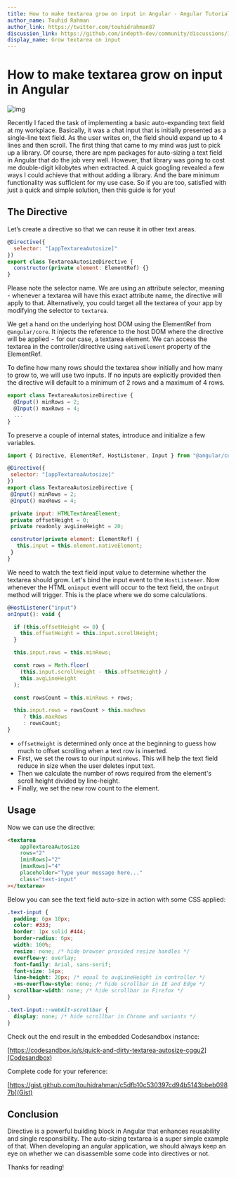 ```yaml
---
title: How to make textarea grow on input in Angular - Angular Tutorials | indepth.dev
author_name: Touhid Rahman
author_link: https://twitter.com/touhidrahman87
discussion_link: https://github.com/indepth-dev/community/discussions/159
display_name: Grow textarea on input
---
```


# **How to make textarea grow on input in Angular**

![img](https://media.giphy.com/media/u0PXN3EErcDJmQHJ1v/giphy.gif?cid=790b761117c2ed6130bab1fac77819c78e423e266c565741&rid=giphy.gif&ct=g)

Recently I faced the task of implementing a basic auto-expanding text field at my workplace. Basically, it was a chat input that is initially presented as a single-line text field. As the user writes on, the field should expand up to 4 lines and then scroll. The first thing that came to my mind was just to pick up a library. Of course, there are npm packages for auto-sizing a text field in Angular that do the job very well. However, that library was going to cost me double-digit kilobytes when extracted. A quick googling revealed a few ways I could achieve that without adding a library. And the bare minimum functionality was sufficient for my use case. So if you are too, satisfied with just a quick and simple solution, then this guide is for you!

## The Directive

Let’s create a directive so that we can reuse it in other text areas.

```javascript
@Directive({
  selector: "[appTextareaAutosize]"
})
export class TextareaAutosizeDirective {
  constructor(private element: ElementRef) {}
}
```

Please note the selector name. We are using an attribute selector, meaning - whenever a textarea will have this exact attribute name, the directive will apply to that. Alternatively, you could target all the textarea of your app by modifying the selector to `textarea`.

We get a hand on the underlying host DOM using the ElementRef from `@angular/core`. It injects the reference to the host DOM where the directive will be applied  -  for our case, a textarea element. We can access the textarea in the controller/directive using `nativeElement` property of the ElementRef.

To define how many rows should the textarea show initially and how many to grow to, we will use two inputs . If no inputs are explicitly provided then the directive will default to a minimum of 2 rows and a maximum of 4 rows.

```javascript
export class TextareaAutosizeDirective {
  @Input() minRows = 2;
  @Input() maxRows = 4;
  ...
}
```

To preserve a couple of internal states, introduce and initialize a few variables.

```javascript
import { Directive, ElementRef, HostListener, Input } from "@angular/core";

@Directive({
 selector: "[appTextareaAutosize]"
})
export class TextareaAutosizeDirective {
 @Input() minRows = 2;
 @Input() maxRows = 4;

 private input: HTMLTextAreaElement;
 private offsetHeight = 0;
 private readonly avgLineHeight = 20;

 construtor(private element: ElementRef) {
   this.input = this.element.nativeElement;
 }
}
```

We need to watch the text field input value to determine whether the textarea should grow. Let's bind the input event to the `HostListener`. Now whenever the HTML `oninput` event will occur to the text field, the `onInput` method will trigger. This is the place where we do some calculations.

```javascript
@HostListener("input")
onInput(): void {

  if (this.offsetHeight <= 0) {
    this.offsetHeight = this.input.scrollHeight;
  }

  this.input.rows = this.minRows;

  const rows = Math.floor(
    (this.input.scrollHeight - this.offsetHeight) /
    this.avgLineHeight
  );

  const rowsCount = this.minRows + rows;

  this.input.rows = rowsCount > this.maxRows
     ? this.maxRows
     : rowsCount;
}
```

- `offsetHeight` is determined only once at the beginning to guess how much to offset scrolling when a text row is inserted.
- First, we set the rows to our input `minRows`. This will help the text field reduce in size when the user deletes input text.
- Then we calculate the number of rows required from the element's scroll height divided by line-height.
- Finally, we set the new row count to the element.


## Usage

Now we can use the directive:

```html
<textarea
    appTextareaAutosize
    rows="2"
    [minRows]="2"
    [maxRows]="4"
    placeholder="Type your message here..."
    class="text-input"
></textarea>
```

Below you can see the text field auto-size in action with some CSS applied:

```css
.text-input {
  padding: 6px 10px;
  color: #333;
  border: 1px solid #444;
  border-radius: 6px;
  width: 100%;
  resize: none; /* hide browser provided resize handles */
  overflow-y: overlay;
  font-family: Arial, sans-serif;
  font-size: 14px;
  line-height: 20px; /* equal to avgLineHeight in controller */
  -ms-overflow-style: none; /* hide scrollbar in IE and Edge */
  scrollbar-width: none; /* hide scrollbar in Firefox */
}

.text-input::-webkit-scrollbar {
  display: none; /* hide scrollbar in Chrome and variants */
}
```

Check out the end result in the embedded Codesandbox instance:

[https://codesandbox.io/s/quick-and-dirty-textarea-autosize-cggu2](Codesandbox)

Complete code for your reference:

[https://gist.github.com/touhidrahman/c5dfb10c530397cd94b5143bbeb0987b](Gist)

## Conclusion

Directive is a powerful building block in Angular that enhances reusability and single responsibility. The auto-sizing textarea is a super simple example of that. When developing an angular application, we should always keep an eye on whether we can disassemble some code into directives or not.

Thanks for reading!
